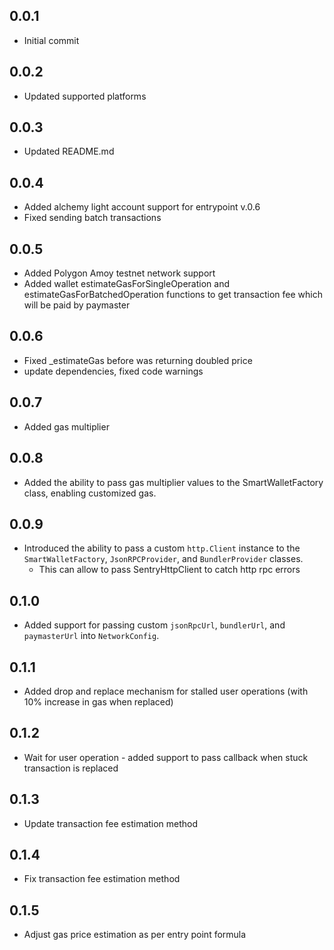 ## 0.0.1

* Initial commit

## 0.0.2

* Updated supported platforms

## 0.0.3

* Updated README.md
  
## 0.0.4

* Added alchemy light account support for entrypoint v.0.6
* Fixed sending batch transactions

## 0.0.5

* Added Polygon Amoy testnet network support
* Added wallet estimateGasForSingleOperation and estimateGasForBatchedOperation functions to get transaction fee which will be paid by paymaster
  
## 0.0.6
* Fixed _estimateGas before was returning doubled price
* update dependencies, fixed code warnings
  
## 0.0.7
* Added gas multiplier
  
## 0.0.8
* Added the ability to pass gas multiplier values to the SmartWalletFactory class, enabling customized gas.

## 0.0.9
* Introduced the ability to pass a custom `http.Client` instance to the `SmartWalletFactory`, `JsonRPCProvider`, and `BundlerProvider` classes.
  - This can allow to pass SentryHttpClient to catch http rpc errors
  
## 0.1.0
* Added support for passing custom `jsonRpcUrl`, `bundlerUrl`, and `paymasterUrl` into `NetworkConfig`.

## 0.1.1
* Added drop and replace mechanism for stalled user operations (with 10% increase in gas when replaced)

## 0.1.2
* Wait for user operation - added support to pass callback when stuck transaction is replaced

## 0.1.3
* Update transaction fee estimation method

## 0.1.4
* Fix transaction fee estimation method

## 0.1.5
* Adjust gas price estimation as per entry point formula